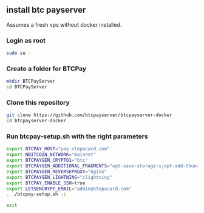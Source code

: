 
## install btc payserver

Assumes a fresh vps without docker installed.


### Login as root

```bash
sudo su -
```

### Create a folder for BTCPay

```bash
mkdir BTCPayServer
cd BTCPayServer
```

### Clone this repository

```bash
git clone https://github.com/btcpayserver/btcpayserver-docker
cd btcpayserver-docker
```

### Run btcpay-setup.sh with the right parameters

```bash
export BTCPAY_HOST="pay.stepacard.com"
export NBITCOIN_NETWORK="mainnet"
export BTCPAYGEN_CRYPTO1="btc"
export BTCPAYGEN_ADDITIONAL_FRAGMENTS="opt-save-storage-s;opt-add-thunderhub;opt-add-electrum-ps"
export BTCPAYGEN_REVERSEPROXY="nginx"
export BTCPAYGEN_LIGHTNING="clightning"
export BTCPAY_ENABLE_SSH=true
export LETSENCRYPT_EMAIL="admin@stepacard.com"
. ./btcpay-setup.sh -i

exit
```